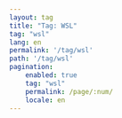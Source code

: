 ```yaml
---
layout: tag
title: "Tag: WSL"
tag: "wsl"
lang: en
permalink: '/tag/wsl'
path: '/tag/wsl'
pagination:
    enabled: true
    tag: "wsl"
    permalink: /page/:num/
    locale: en
---
```

